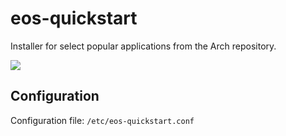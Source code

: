 # eos-quickstart

Installer for select popular applications from the Arch repository.

![](eos-quickstart.png)

## Configuration

Configuration file: `/etc/eos-quickstart.conf`
